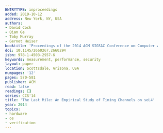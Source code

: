 ```yaml
---
ENTRYTYPE: inproceedings
added: 2019-10-12
address: New York, NY, USA
authors:
- David Cock
- Qian Ge
- Toby Murray
- Gernot Heiser
booktitle: 'Proceedings of the 2014 ACM SIGSAC Conference on Computer and Communications Security'
doi: 10.1145/2660267.2660294
isbn: 978-1-4503-2957-6
keywords: measurement, performance, security
layout: paper
location: Scottsdale, Arizona, USA
numpages: '12'
pages: 570-581
publisher: ACM
read: false
readings: []
series: CCS'14
title: 'The Last Mile: An Empirical Study of Timing Channels on seL4'
year: 2014
topics:
- hardware
- os
- verification
---
```

